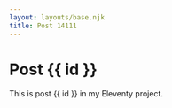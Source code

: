 ```yaml
---
layout: layouts/base.njk
title: Post 14111
---
```


# Post {{ id }}

This is post {{ id }} in my Eleventy project.
